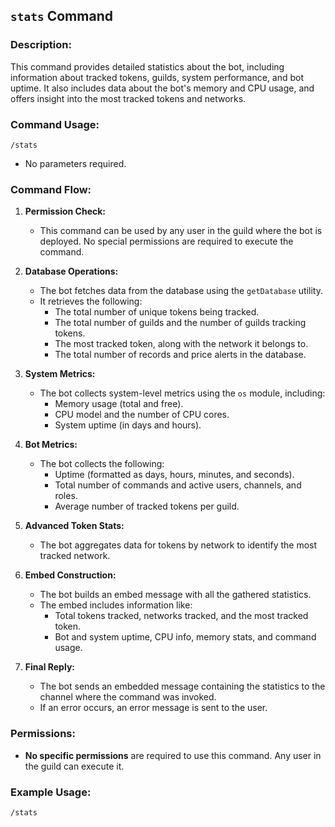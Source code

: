 ## `stats` Command

### Description:
This command provides detailed statistics about the bot, including information about tracked tokens, guilds, system performance, and bot uptime. It also includes data about the bot's memory and CPU usage, and offers insight into the most tracked tokens and networks.

### Command Usage:
`/stats`

- No parameters required.

### Command Flow:

1. **Permission Check:**
   - This command can be used by any user in the guild where the bot is deployed. No special permissions are required to execute the command.

2. **Database Operations:**
   - The bot fetches data from the database using the `getDatabase` utility.
   - It retrieves the following:
     - The total number of unique tokens being tracked.
     - The total number of guilds and the number of guilds tracking tokens.
     - The most tracked token, along with the network it belongs to.
     - The total number of records and price alerts in the database.

3. **System Metrics:**
   - The bot collects system-level metrics using the `os` module, including:
     - Memory usage (total and free).
     - CPU model and the number of CPU cores.
     - System uptime (in days and hours).

4. **Bot Metrics:**
   - The bot collects the following:
     - Uptime (formatted as days, hours, minutes, and seconds).
     - Total number of commands and active users, channels, and roles.
     - Average number of tracked tokens per guild.

5. **Advanced Token Stats:**
   - The bot aggregates data for tokens by network to identify the most tracked network.

6. **Embed Construction:**
   - The bot builds an embed message with all the gathered statistics.
   - The embed includes information like:
     - Total tokens tracked, networks tracked, and the most tracked token.
     - Bot and system uptime, CPU info, memory stats, and command usage.

7. **Final Reply:**
   - The bot sends an embedded message containing the statistics to the channel where the command was invoked.
   - If an error occurs, an error message is sent to the user.

### Permissions:
- **No specific permissions** are required to use this command. Any user in the guild can execute it.

### Example Usage:
```bash
/stats
```
